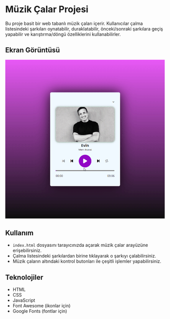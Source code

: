 <h1>Müzik Çalar Projesi</h1>

Bu proje basit bir web tabanlı müzik çaları içerir. Kullanıcılar çalma listesindeki şarkıları oynatabilir, duraklatabilir, önceki/sonraki şarkılara geçiş yapabilir ve karıştırma/döngü özelliklerini kullanabilirler.

<h2>Ekran Görüntüsü</h2>

![Müzik Çalar](musicplayer.gif)

<h2>Kullanım</h2>

- `index.html` dosyasını tarayıcınızda açarak müzik çalar arayüzüne erişebilirsiniz.
- Çalma listesindeki şarkılardan birine tıklayarak o şarkıyı çalabilirsiniz.
- Müzik çaların altındaki kontrol butonları ile çeşitli işlemler yapabilirsiniz.

 

<h2>Teknolojiler</h2>

- HTML
- CSS
- JavaScript
- Font Awesome (ikonlar için)
- Google Fonts (fontlar için)


